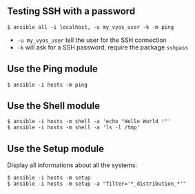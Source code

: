 ## Testing SSH with a password

    $ ansible all -i localhost, -u my_vyos_user -k -m ping

+ `-u my_vyos_user` tell the user for the SSH connection
+ `-k` will ask for a SSH password, require the package `sshpass`

## Use the Ping module

    $ ansible -i hosts -m ping

## Use the Shell module

    $ ansible -i hosts -m shell -a 'echo "Hello World !"'
    $ ansible -i hosts -m shell -a 'ls -l /tmp'

## Use the Setup module

Display all informations about all the systems:

    $ ansible -i hosts -m setup
    $ ansible -i hosts -m setup -a "filter='*_distribution_*'"

